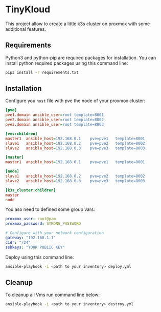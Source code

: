 # TinyKloud

This project allow to create a little k3s cluster on proxmox with some additional features.

## Requirements

Python3 and python-pip are required packages for installation. You can install python required packages using this command line:

```bash
pip3 install -r requirements.txt
```

## Installation

Configure you `host` file with pve the node of your proxmox cluster: 

```ini
[pve]
pve1.domain ansible_user=root template=8001
pve2.domain ansible_user=root template=8002
pve3.domain ansible_user=root template=8003

[vms:children]
master1  ansible_host=192.168.0.1    pve=pve1   template=8001
slave1   ansible_host=192.168.0.2    pve=pve2   template=8002
slave2   ansible_host=192.168.0.3    pve=pve3   template=8003

[master]
master1  ansible_host=192.168.0.1    pve=pve1   template=8001

[node]
slave1   ansible_host=192.168.0.2    pve=pve2   template=8002
slave2   ansible_host=192.168.0.3    pve=pve3   template=8003

[k3s_cluster:children]
master
node
```

You aso need to defined some group vars:
```yaml
proxmox_user: root@pam
proxmox_password: STRONG_PASSWORD

# Configure with your network configuration
gateway: "192.168.1.1"
cidr: "/24"
sshkeys: "YOUR PUBLIC KEY"
```

Deploy using this command line:

```bash
ansible-playbook -i <path to your inventory> deploy.yml
```

## Cleanup

To cleanup all Vms run command line below:

```bash
ansible-playbook -i <path to your inventory> destroy.yml
```

